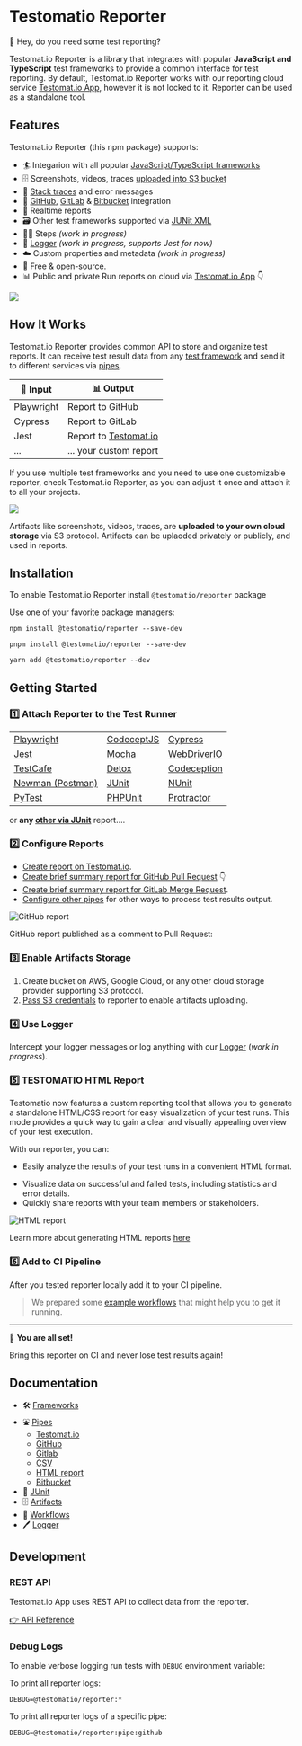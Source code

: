 # Testomatio Reporter

👋 Hey, do you need some test reporting?

Testomat.io Reporter is a library that integrates with popular **JavaScript and TypeScript** test frameworks to provide a common interface for test reporting. By default, Testomat.io Reporter works with our reporting cloud service [Testomat.io App](https://testomat.io), however it is not locked to it. Reporter can be used as a standalone tool.

## Features

Testomat.io Reporter (this npm package) supports:

- 🏄 Integarion with all popular [JavaScript/TypeScript frameworks](./docs/frameworks.md)
- 🗄️ Screenshots, videos, traces [uploaded into S3 bucket](./docs/artifacts.md)
- 🔎 [Stack traces](./docs/stacktrace.md) and error messages
- 🐙 [GitHub](./docs/pipes/github.md), [GitLab](./docs/pipes/gitlab.md) & [Bitbucket](./docs/pipes/bitbucket.md) integration
- 🚅 Realtime reports
- 🗃️ Other test frameworks supported via [JUNit XML](./docs/junit.md)
- 🚶‍♀️ Steps _(work in progress)_
- 📄 [Logger](./docs/logger.md) _(work in progress, supports Jest for now)_
- ☁️ Custom properties and metadata _(work in progress)_
- 💯 Free & open-source.
- 📊 Public and private Run reports on cloud via [Testomat.io App](https://testomat.io) 👇

![](./docs/images/app.png)

## How It Works

Testomat.io Reporter provides common API to store and organize test reports.
It can receive test result data from any [test framework](./docs/frameworks.md) and send it to different services via [pipes](./docs/pipes.md).

| 🌊 Input   | 📊 Output                                    |
| ---------- | -------------------------------------------- |
| Playwright | Report to GitHub                             |
| Cypress    | Report to GitLab                             |
| Jest       | Report to [Testomat.io](https://testomat.io) |
| ...        | ... your custom report                       |

If you use multiple test frameworks and you need to use one customizable reporter, check Testomat.io Reporter, as you can adjust it once and attach it to all your projects.

![](./docs/images/reporter-architecture.png)

Artifacts like screenshots, videos, traces, are **uploaded to your own cloud storage** via S3 protocol. Artifacts can be uplaoded privately or publicly, and used in reports.

## Installation

To enable Testomat.io Reporter install `@testomatio/reporter` package

Use one of your favorite package managers:

```
npm install @testomatio/reporter --save-dev
```

```
pnpm install @testomatio/reporter --save-dev
```

```
yarn add @testomatio/reporter --dev
```

## Getting Started

### 1️⃣ Attach Reporter to the Test Runner

|                                                 |                                               |                                                           |
| ----------------------------------------------- | --------------------------------------------- | --------------------------------------------------------- |
| [Playwright](./docs/frameworks.md#playwright)   | [CodeceptJS](./docs/frameworks.md#CodeceptJS) | [Cypress](./docs/frameworks.md#Cypress)                   |
| [Jest](./docs/frameworks.md#Jest)               | [Mocha](./docs/frameworks.md#Mocha)           | [WebDriverIO](./docs/frameworks.md#WebDriverIO)           |
| [TestCafe](./docs/frameworks.md#TestCafe)       | [Detox](./docs/frameworks.md#Detox)           | [Codeception](https://github.com/testomatio/php-reporter) |
| [Newman (Postman)](./docs/frameworks.md#Newman) | [JUnit](./docs/junit.md#junit)                | [NUnit](./docs/junit.md#nunit)                            |
| [PyTest](./docs/junit.md#pytest)                | [PHPUnit](./docs/junit.md#phpunit)            | [Protractor](./docs/frameworks.md#protractor)             |

or **any [other via JUnit](./docs/junit.md)** report....

### 2️⃣ Configure Reports

- [Create report on Testomat.io](./docs/pipes/testomatio.md).
- [Create brief summary report for GitHub Pull Request](./docs/pipes/github.md) 👇
- [Create brief summary report for GitLab Merge Request](./docs/pipes/gitlab.md).
- [Configure other pipes](./docs/pipes/md) for other ways to process test results output.

![GitHub report](./docs/pipes/images/github.png)

GitHub report published as a comment to Pull Request:

### 3️⃣ Enable Artifacts Storage

1. Create bucket on AWS, Google Cloud, or any other cloud storage provider supporting S3 protocol.
2. [Pass S3 credentials](./docs/artifacts.md) to reporter to enable artifacts uploading.

### 4️⃣ Use Logger

Intercept your logger messages or log anything with our [Logger](./docs/logger.md) (_work in progress_).

### 5️⃣ TESTOMATIO HTML Report

Testomatio now features a custom reporting tool that allows you to generate a standalone HTML/CSS report for easy visualization of your test runs. This mode provides a quick way to gain a clear and visually appealing overview of your test execution.

With our reporter, you can:

- Easily analyze the results of your test runs in a convenient HTML format.

* Visualize data on successful and failed tests, including statistics and error details.
* Quickly share reports with your team members or stakeholders.

![HTML report](./docs/images/html_reporter_example.gif)

Learn more about generating HTML reports [here](./docs/pipes/html.md)

### 6️⃣ Add to CI Pipeline

After you tested reporter locally add it to your CI pipeline.

> We prepared some [example workflows](./docs/workflows.md) that might help you to get it running.

---

🎉 **You are all set!**

Bring this reporter on CI and never lose test results again!

## Documentation

- 🛠️ [Frameworks](./docs/frameworks.md)
- ⛲ [Pipes](./docs/pipes.md)
  - [Testomat.io](./docs/pipes/testomatio.md)
  - [GitHub](./docs/pipes/github.md)
  - [Gitlab](./docs/pipes/gitlab.md)
  - [CSV](./docs/pipes/csv.md)
  - [HTML report](./docs/pipes/html.md)
  - [Bitbucket](./docs/pipes/bitbucket.md)
- 📓 [JUnit](./docs/junit.md)
- 🗄️ [Artifacts](./docs/artifacts.md)
- 🔂 [Workflows](./docs/workflows.md)
- 🖊️ [Logger](./docs/logger.md)

## Development

### REST API

Testomat.io App uses REST API to collect data from the reporter.

[👉 API Reference](https://testomatio.github.io/reporter/)

### Debug Logs

To enable verbose logging run tests with `DEBUG` environment variable:

To print all reporter logs:

```
DEBUG=@testomatio/reporter:*
```

To print all reporter logs of a specific pipe:

```
DEBUG=@testomatio/reporter:pipe:github
```


